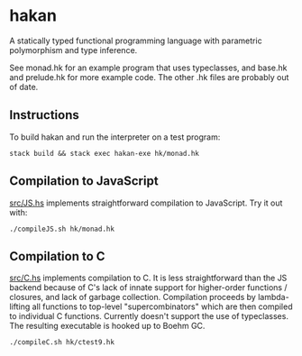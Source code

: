 # hakan

A statically typed functional programming language with parametric
polymorphism and type inference.

See monad.hk for an example program that uses typeclasses, and base.hk
and prelude.hk for more example code. The other .hk files are probably
out of date.

## Instructions

To build hakan and run the interpreter on a test program:

`stack build && stack exec hakan-exe hk/monad.hk`

## Compilation to JavaScript

[src/JS.hs](src/JS.hs) implements straightforward compilation to JavaScript. Try it out with:

`./compileJS.sh hk/monad.hk`

## Compilation to C

[src/C.hs](src/C.hs) implements compilation to C. It is less straightforward than the JS backend because of C's lack of innate support for higher-order functions / closures, and lack of garbage collection. Compilation proceeds by lambda-lifting all functions to top-level "supercombinators" which are then compiled to individual C functions. Currently doesn't support the use of typeclasses. The resulting executable is hooked up to Boehm GC.

`./compileC.sh hk/ctest9.hk`
